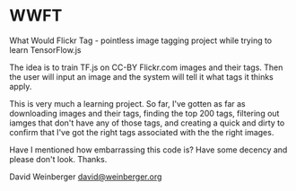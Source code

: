 # WWFT
What Would Flickr Tag - pointless image tagging project while trying to learn TensorFlow.js

The idea is to train TF.js on CC-BY Flickr.com images and their tags. Then the user will input an image and the system will tell it what tags it thinks apply.

This is very much a learning project. So far, I've gotten as far as downloading images and their tags, finding the top 200 tags, filtering out iamges that don't have any of those tags, and creating a quick and dirty to confirm that I've got the right tags associated with the the right images.

Have I mentioned how embarrassing this code is? Have some decency and please don't look. Thanks.

David Weinberger
david@weinberger.org
